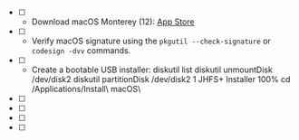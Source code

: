 - [ ] - Download macOS Monterey (12): [App Store](https://apps.apple.com/us/app/macos-monterey/id1576738294)
- [ ] - Verify macOS signature using the `pkgutil --check-signature` or `codesign -dvv` commands.
- [ ] - Create a bootable USB installer:
        diskutil list
        diskutil unmountDisk /dev/disk2
        diskutil partitionDisk /dev/disk2 1 JHFS+ Installer 100%
        cd /Applications/Install\ macOS\
- [ ]
- [ ]
- [ ]
- [ ]
